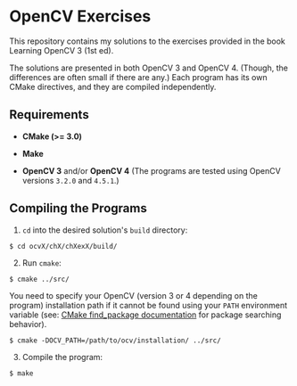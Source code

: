 # OpenCV Exercises

This repository contains my solutions to the exercises provided in the book Learning OpenCV 3 (1st ed).

The solutions are presented in both OpenCV 3 and OpenCV 4. (Though, the differences are often small if there are any.)
Each program has its own CMake directives, and they are compiled independently.

## Requirements

* **CMake (>= 3.0)**

* **Make**

* **OpenCV 3** and/or **OpenCV 4**
(The programs are tested using OpenCV versions `3.2.0` and `4.5.1`.)

## Compiling the Programs


1. `cd` into the desired solution's `build` directory:

```
$ cd ocvX/chX/chXexX/build/
```

2. Run `cmake`:

```
$ cmake ../src/
```

You need to specify your OpenCV (version 3 or 4 depending on the program) installation path if it cannot be found using your `PATH` environment variable (see: [CMake find_package documentation](https://cmake.org/cmake/help/v3.0/command/find_package.html?highlight=find_package) for package searching behavior).

```
$ cmake -DOCV_PATH=/path/to/ocv/installation/ ../src/
```

3. Compile the program:

```
$ make
```
